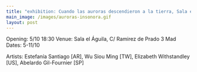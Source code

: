 ```yaml
---
title: "exhibition: Cuando las auroras descendieron a la tierra, Sala el Águila (MAD), IN-SONORA"
main_image: /images/auroras-insonora.gif
layout: post
---
```


Opening: 5/10 18:30
Venue: Sala el Águila, C/ Ramirez de Prado 3 Mad
Dates: 5-11/10

Artists: Estefanía Santiago [AR], Wu Siou Ming [TW], Elizabeth Withstandley [US], Abelardo Gil-Fournier [SP]